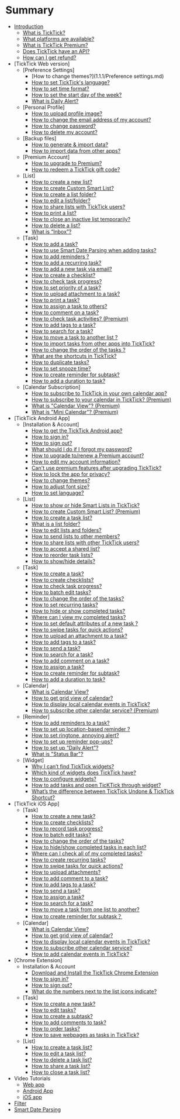 # Summary
* [Introduction](README.md)
  * [What is TickTick?](what_is_ticktick.md)
  * [What platforms are available?](which_device_is_needed_to_use_ticktick.md)
  * [What is TickTick Premium?](is_ticktick_free.md)
  * [Does TickTick have an API?](does_ticktick_have_an_api.md)
  * [How can I get refund?](how_can_i_get_refund.md)
* \[TickTick Web version\]
  * \[Preference Settings\]
    * [How to change themes?](1.1.1/Preference settings.md)
    * [How to set TickTick's language?](how_to_set_language_in_ticktick.md)
    * [How to set time format?](ticktick_web_app/how_to_set_time_format.md)
    * [How to set the start day of the week?](ticktick_web_app/how_to_set_the_start_of_week.md)
    * [What is Daily Alert?](ticktick_web_app/how_to_set_daily_alert_time.md)
  * \[Personal Profile\]
    * [How to upload profile image?](ticktick_web_app/how_to_upload_your_profile_image.md)
    * [How to change the email address of my account?](ticktick_web_app/how_to_change_the_email_address_of_your_account.md)
    * [How to change password?](ticktick_web_app/how_to_change_password.md)
    * [How to delete my account?](ticktick_web_app/how_to_delete_your_account.md)
  * \[Backup files\]
    * [How to generate & import data?](how_to_generate_&_import_data.md)
    * [How to import data from other apps?](how_to_import_data_from_other_apps.md)
  * \[Premium Account\]
    * [How to upgrade to Premium?](how_to_upgrade_to_pro.md)
    * [How to redeem a TickTick gift code?](how_to_redeem_a_ticktick_gift_code.md)
  * \[List\]
    * [How to create a new list?](ticktick_web_app/how_to_add_a_new_list.md)
    * [How to create Custom Smart List?](how_to_create_custom_samrt_list.md)
    * [How to create a list folder?](how_to_create_a_list_folder.md)
    * [How to edit a list/folder?](ticktick_web_app/how_to_edit_lists.md)
    * [How to share lists with TickTick users?](ticktick_web_app/how_to_share_lists.md)
    * [How to print a list?](ticktick_web_app/how_to_print_a_list.md)
    * [How to close an inactive list temporarily?](ticktick_web_app/how_to_close_a_list.md)
    * [How to delete a list?](ticktick_web_app/how_to_delete_a_list.md)
    * [What is “Inbox”?](ticktick_web_app/what_is_inbox.md)
  * \[Task\]
    * [How to add a task?](how-to-add-a-task.md)
    * [How to use Smart Date Parsing when adding tasks?](how_to_use_smart_date_parsing_when_adding_tasks.md)
    * [How to add reminders ?](how_to_add_reminders.md)
    * [How to add a recurring task?](ticktick_web_app/how_to_add_a_recurring_task.md)
    * [How to add a new task via email?](ticktick_web_app/how_to_add_a_new_via_email.md)
    * [How to create a checklist?](ticktick_web_app/how_to_create_checklist.md)
    * [How to check task progress?](web-How_to_record_task_progress.md)
    * [How to set priority of a task?](ticktick_web_app/how_to_set_priority_of_a_task.md)
    * [How to upload attachment to a task?](ticktick_web_app/how_to_upload_attachment_to_a_task.md)
    * [How to print a task?](ticktick_web_app/how_to_print_a_task.md)
    * [How to assign a task to others?](ticktick_web_app/how_to_assign_a_task_to_others.md)
    * [How to comment on a task?](ticktick_web_app/how_to_comment_on_a_task.md)
    * [How to check task activities? (Premium)](ticktick_web_app/how_to_check_revision_history_of_a_task.md)
    * [How to add tags to a task?](ticktick_web_app/how_to_add_tag_to_a_task.md)
    * [How to search for a task?](ticktick_web_app/how_to_search_a_task.md)
    * [How to move a task to another list ?](ticktick_web_app/how_to_move_a_task_in_another_list.md)
    * [How to import tasks from other apps into TickTick?](ticktick_web_app/how_to_import_tasks_from_other_apps_into_ticktick.md)
    * [How to change the order of the tasks ?](ticktick_web_app/how_to_change_order_of_tasks.md)
    * [What are the shortcuts in TickTick?](ticktick_web_app/how_many_shortcuts_are_there_in_ticktick.md)
    * [How to duplicate tasks?](how_to_duplicate_tasks.md)
    * [How to set snooze time?](how_to_set_snooze_time.md)
    * [How to create reminder for subtask?](how-to-create-reminder-for-subtask.md)
    * [How to add a duration to task?](how-to-add-a-duration-to-task.md)
  * \[Calendar Subscription\]
    * [How to subscribe to TickTick in your own calendar app?](ticktick_web_app/how_to_subscribe_ticktick_in_my_own_calendar_app.md)
    * [How to subscribe to your calendar in TickTick? (Premium)](ticktick_web_app/how_to_subscribe_my_calendar_in_ticktick.md)
    * [What is "Calendar View"? (Premium)](ticktick_web_app/what_is_calendar_view.md)
    * [What is "Mini Calendar"? (Premium)](ticktick_web_app/what_is_mini_calendar.md)
* \[TickTick Android App\]
  * \[Installation & Account\]
    * [How to get the TickTick Android app?](android_app/1_how_can_i_get_the_ticktick_android_app.md)
    * [How to sign in?](android_app/2_how_to_sign_in.md)
    * [How to sign out?](android_app/3_how_to_sign_out.md)
    * [What should I do if I forgot my password?](android_app/4_how_should_i_do_if_i_forgot_my_password.md)
    * [How to upgrade to/renew a Premium account?](android_app/5_how_to_upgrade_torenew_pro_account.md)
    * [How to edit my account information?](android_app/how_to_edit_my_account_information.md)
    * [Can't use premium features after upgrading TickTick?](android_app/how_should_i_do_if_i_still_cant_use_premium_features_after_i_purchase_ticktick.md)
    * [How to lock the app for privacy?](android_app/6_how_to_lock_the_app.md)
    * [How to change themes?](android_app/7_how_to_choose_app_theme.md)
    * [How to adjust font size?](android_app/how_to_change_font_size.md)
    * [How to set language?](how_to_set_language.md)
  * \[List\]
    * [How to show or hide Smart Lists  in TickTick?](android_app/how_many_default_lists_are_there_in_ticktick.md)
    * [How to create Custom Smart List? (Premium)](how_to_create_custom_smart_list.md)
    * [How to create a task list?](android_app/1_how_to_create_a_task_list.md)
    * [What is a list folder?](how_to_create_list_folders.md)
    * [How to edit lists and folders?](android_app/2_how_to_editrenamedelete_a_task_list.md)
    * [How to send lists to other members?](how_to_send_task_lists.md)
    * [How to share lists with other TickTick users?](android_app/4_how_to_share_a_task_list.md)
    * [How to accept a shared list?](android_app/how_to_accept_lists_from_others.md)
    * [How to reorder task lists?](android_app/5_how_to_change_the_order_of_task_lists.md)
    * [How to show/hide details?](android_app/how-to-showhide-details.md)
  * \[Task\]
    * [How to create a task?](android_app/1_how_to_create_a_new_task.md)
    * [How to create checklists?](android_app/how_to_create_checklists_in_a_subtask.md)
    * [How to check task progress?](how_to_record_task_progress.md)
    * [How to batch edit tasks?](android_app/2_how_to_batch_edit_tasks.md)
    * [How to change the order of the tasks?](android_app/3_how_to_change_the_order_of_tasks.md)
    * [How to set recurring tasks?](android_app/how_to_set_recurring_tasks.md)
    * [How to hide or show completed tasks?](android_app/4_how_to_archive_tasks.md)
    * [Where can I view my completed tasks?](android_app/11_how_to_check_completed_tasks.md)
    * [How to set default attributes of a new task ?](android_app/7_how_to_set_default_due_date_for_new_task.md)
    * [How to swipe tasks for quick actions?](android_app/8_how_to_swipe_tasks_for_quick_actions.md)
    * [How to upload an attachment to a task?](android_app/10_how_to_upload_attachment.md)
    * [How to add tags to a task?](android_app/12_how_to_add_tags_to_a_task.md)
    * [How to send a task?](how_to_send_a_task.md)
    * [How to search for a task?](android_app/how_to_search_a_task.md)
    * [How to add comment on a task?](android_app/13how_to_add_comment_on_a_task.md)
    * [How to assign a task?](android_app/how_to_assign_a_task_list.md)
    * [How to create reminder for subtask?](android_app/how-to-create-reminder-for-subtask.md)
    * [How to add a duration to task?](android_app/how-to-add-a-duration-to-task.md)
  * \[Calendar\]
    * [What is Calendar View?](what_is_calendar_view.md)
    * [How to get grid view of calendar?](how_to_get_grid_view_of_calendar.md)
    * [How to display local calendar events in TickTick?](android_app/1_how_to_display_local_calendar_events_in_ticktick.md)
    * [How to subscribe other calendar service? (Premium)](android_app/3_how_to_subscribe_other_calendar_service.md)
  * \[Reminder\]
    * [How to add reminders to a task?](android_app/1_how_to_set_due_date_&_reminder_for_a_task.md)
    * [How to set up location-based reminder ?](android_app/3_how_to_set_location_reminder.md)
    * [How to set ringtone, annoying alert?](android_app/6_how_to_change_the_ringtone.md)
    * [How to set up reminder pop-ups?](android_app/4_how_should_i_do_if_i_dont_want_the_reminder_pop-up.md)
    * [How to set up “Daily Alert”?](android_app/7_how_to_set_daily_alert.md)
    * [What is "Status Bar"?](android_app/8_how_to_enable_reminder_in_status_bar.md)
  * \[Widget\]
    * [Why I can’t find TickTick widgets?](android_app/1_why_i_cant_find_ticktick_widget.md)
    * [Which kind of widgets does TickTick have?](android_app/2_which_kind_of_widgets_does_ticktick_have.md)
    * [How to configure widgets?](android_app/3_how_to_configure_widget.md)
    * [How to add tasks and open TicKTick through widget?](android_app/how_to_add_tasks_and_enter_ticktick_through_widget.md)
    * [What’s the difference between TickTick Undone & TickTick Shortcut?](whats_the_difference_between_ticktick_undone_&_ticktick_shortcut.md)
* \[TickTick iOS App\]
  * \[Task\]
    * [How to create a new task?](ios_app/1how_to_create_a_new_task_md.md)
    * [How to create checklists?](ios_app/5_how_to_create_checklist.md)
    * [How to record task progress?](How_to_record_task_progress.md)
    * [How to batch edit tasks?](ios_app/2_how_to_batch_edit_tasks.md)
    * [How to change the order of the tasks?](ios_app/3_how_to_change_the_order_of_tasks.md)
    * [How to hide/show completed tasks in each list?](ios_app/4_how_to_archive_tasks.md)
    * [Where can I check all of my completed tasks?](ios_app/how_can_i_check_completed_tasks.md)
    * [How to create recurring tasks?](ios_app/how_to_create_recurring_tasks.md)
    * [How to swipe tasks for quick actions?](ios_app/6_how_to_swipe_tasks_for_quick_actions.md)
    * [How to upload attachments?](ios_app/7_how_to_upload_attachment.md)
    * [How to add comment to a task?](ios_app/8_how_to_add_comment_to_a_task.md)
    * [How to add tags to a task?](ios_app/9how_to_add_tags_to_a_task.md)
    * [How to send a task?](how_to_send_s_task.md/task_management.md)
    * [How to assign a task?](ios_app/how_to_assign_tasks_to_others.md)
    * [How to search for a task?](ios_app/how_to_search_for_a_task.md)
    * [How to move a task from one list to another?](how_to_move_a_task_from_one_list_to_another.md)
    * [How to create reminder for subtask？](ios_app/how-to-create-reminder-for-subtask.md)
  * \[Calendar\]
    * [What is Calendar View?](what_is_calendar_view_used_for.md)
    * [How to get grid view of calendar?](How_to_get_grid_view_of_calendar.md)
    * [How to display local calendar events in TickTick?](ios_app/1_how_to_display_local_calendar_events_in_ticktick.md)
    * [How to subscribe other calendar service?](ios_app/3_how_to_subscribe_other_calendar_service.md)
    * [How to add calendar events in TickTick?](ios_app/2_how_to_add_calendar_events_in_ticktick.md)
* \[Chrome Extension\]
  * Installation & Account
    * [Download and Install the TickTick Chrome Extension](chrome_extension_app/1_how_can_i_get_the_ticktick_chrome_extension_app.md)
    * [How to sign in?](chrome_extension_app/2_how_to_sign_in.md)
    * [How to sign out?](chrome_extension_app/3_how_to_sign_out.md)
    * [What do the numbers next to the list icons indicate?](chrome_extension_app/4_what_does_the_number_on_the_icon_stand_for.md)
  * \[Task\]
    * [How to create a new task?](chrome_extension_app/1_how_to_create_a_new_task.md)
    * [How to edit tasks?](chrome_extension_app/2_how_to_edit_tasks.md)
    * [How to create a subtask?](chrome_extension_app/3_how_to_create_a_subtask.md)
    * [How to add comments to task?](chrome_extension_app/4_how_to_add_note_to_a_task.md)
    * [How to order tasks?](chrome_extension_app/5_how_to_order_tasks.md)
    * [How to save webpages as tasks in TickTick?](chrome_extension_app/6_how_to_save_webpage_to_tasks.md)
  * \[List\]
    * [How to create a task list?](chrome_extension_app/1_how_to_create_a_task_list.md)
    * [How to edit a task list?](chrome_extension_app/2_how_to_edit_a_task_list.md)
    * [How to delete a task list?](chrome_extension_app/3_how_to_delete_a_task_list.md)
    * [How to share a task list?](chrome_extension_app/4_how_to_share_a_task_list.md)
    * [How to close a task list?](chrome_extension_app/5_how_to_close_a_task_list.md)
* Video Tutorials
  * [Web app](video_tutorials/web_app.md)
  * [Android App](video_tutorials/android_app.md)
  * [iOS app](video_tutorials/ios_app.md)
* [Filter](filter/README.md)
* [Smart Date Parsing](nlp/README.md)